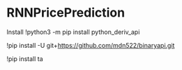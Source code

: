 # RNNPricePrediction

Install
!python3 -m pip install python_deriv_api

!pip install -U git+https://github.com/mdn522/binaryapi.git

!pip install ta
